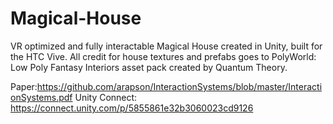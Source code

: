 # Magical-House
VR optimized and fully interactable Magical House created in Unity, built for the HTC Vive. All credit for house textures and prefabs goes to PolyWorld: Low Poly Fantasy Interiors asset pack created by Quantum Theory. 

Paper:https://github.com/arapson/InteractionSystems/blob/master/InteractionSystems.pdf
Unity Connect: https://connect.unity.com/p/5855861e32b3060023cd9126
